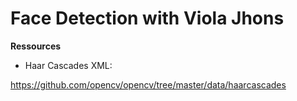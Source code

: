 # Face Detection with Viola Jhons

**Ressources**

* Haar Cascades XML:

 https://github.com/opencv/opencv/tree/master/data/haarcascades
